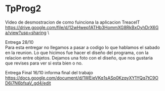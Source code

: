 # TpProg2
Video de desmostracion de como fuinciona la aplicacion TreaceIT
https://drive.google.com/file/d/12wHwep1ATHb3HommXG8RkBxOyhDrX6Ga/view?usp=sharing
\

Entrega 28/10 \
Para esta entregar no llegamos a pasar a codigo lo que hablamos el sabado en la reunion. Lo que hicimos fue hacer el diseño del programa, con la relacion entre objetos. Dejamos una foto con el diseño, que nos gustaria que revises para ver si esta bien o no.

Entrega Final 16/10
informa final del trabajo
https://docs.google.com/document/d/1WEieVKq1sASp0KzqyXY1YQq7tC9OD6i7N6bfsaV_gd4/edit

